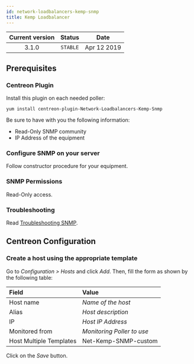 ```yaml
---
id: network-loadbalancers-kemp-snmp
title: Kemp Loadbalancer
---
```


| Current version | Status | Date |
| :-: | :-: | :-: |
| 3.1.0 | `STABLE` | Apr 12 2019 |

## Prerequisites

### Centreon Plugin

Install this plugin on each needed poller:

``` shell
yum install centreon-plugin-Network-Loadbalancers-Kemp-Snmp
```

Be sure to have with you the following information:

  - Read-Only SNMP community
  - IP Address of the equipment

### Configure SNMP on your server

Follow constructor procedure for your equipment.

### SNMP Permissions

Read-Only access.

### Troubleshooting

Read [Troubleshooting SNMP](https://documentation.centreon.com/docs/centreon-plugins/en/latest/user/guide.html#snmp).

## Centreon Configuration

### Create a host using the appropriate template

Go to *Configuration \> Hosts* and click *Add*. Then, fill the form as shown by the following table:

| Field                   | Value                      |
| :---------------------- | :------------------------- |
| Host name               | *Name of the host*         |
| Alias                   | *Host description*         |
| IP                      | *Host IP Address*          |
| Monitored from          | *Monitoring Poller to use* |
| Host Multiple Templates | Net-Kemp-SNMP-custom       |

Click on the *Save* button.



